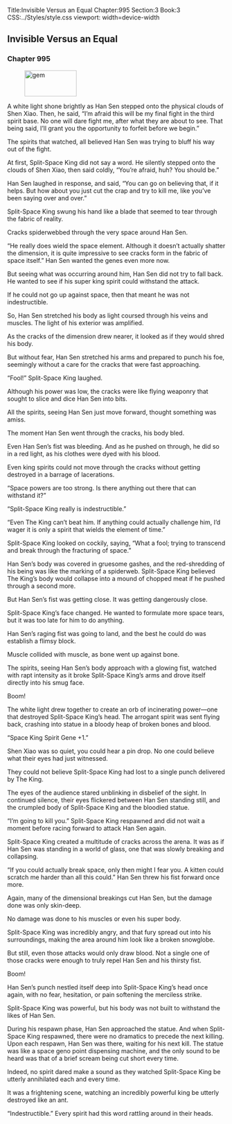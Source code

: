 Title:Invisible Versus an Equal 
Chapter:995 
Section:3 
Book:3 
CSS:../Styles/style.css 
viewport: width=device-width
  
## Invisible Versus an Equal
### Chapter 995
  
<figure>
	<img src="../Images/gem.gif" alt="gem" id="gem" width="120" height="60" />
</figure>
  

  
A white light shone brightly as Han Sen stepped onto the physical clouds of Shen Xiao. Then, he said, “I’m afraid this will be my final fight in the third spirit base. No one will dare fight me, after what they are about to see. That being said, I’ll grant you the opportunity to forfeit before we begin.”

The spirits that watched, all believed Han Sen was trying to bluff his way out of the fight.

At first, Split-Space King did not say a word. He silently stepped onto the clouds of Shen Xiao, then said coldly, “You’re afraid, huh? You should be.”

Han Sen laughed in response, and said, “You can go on believing that, if it helps. But how about you just cut the crap and try to kill me, like you’ve been saying over and over.”

Split-Space King swung his hand like a blade that seemed to tear through the fabric of reality.

Cracks spiderwebbed through the very space around Han Sen.

“He really does wield the space element. Although it doesn’t actually shatter the dimension, it is quite impressive to see cracks form in the fabric of space itself.” Han Sen wanted the genes even more now.

But seeing what was occurring around him, Han Sen did not try to fall back. He wanted to see if his super king spirit could withstand the attack.

If he could not go up against space, then that meant he was not indestructible.

So, Han Sen stretched his body as light coursed through his veins and muscles. The light of his exterior was amplified.

As the cracks of the dimension drew nearer, it looked as if they would shred his body.

But without fear, Han Sen stretched his arms and prepared to punch his foe, seemingly without a care for the cracks that were fast approaching.

“Fool!” Split-Space King laughed.

Although his power was low, the cracks were like flying weaponry that sought to slice and dice Han Sen into bits.

All the spirits, seeing Han Sen just move forward, thought something was amiss.

The moment Han Sen went through the cracks, his body bled.

Even Han Sen’s fist was bleeding. And as he pushed on through, he did so in a red light, as his clothes were dyed with his blood.

Even king spirits could not move through the cracks without getting destroyed in a barrage of lacerations.

“Space powers are too strong. Is there anything out there that can withstand it?”

“Split-Space King really is indestructible.”

“Even The King can’t beat him. If anything could actually challenge him, I’d wager it is only a spirit that wields the element of time.”

Split-Space King looked on cockily, saying, “What a fool; trying to transcend and break through the fracturing of space.”

Han Sen’s body was covered in gruesome gashes, and the red-shredding of his being was like the marking of a spiderweb. Split-Space King believed The King’s body would collapse into a mound of chopped meat if he pushed through a second more.

But Han Sen’s fist was getting close. It was getting dangerously close.

Split-Space King’s face changed. He wanted to formulate more space tears, but it was too late for him to do anything.

Han Sen’s raging fist was going to land, and the best he could do was establish a flimsy block.

Muscle collided with muscle, as bone went up against bone.

The spirits, seeing Han Sen’s body approach with a glowing fist, watched with rapt intensity as it broke Split-Space King’s arms and drove itself directly into his smug face.

Boom!

The white light drew together to create an orb of incinerating power—one that destroyed Split-Space King’s head. The arrogant spirit was sent flying back, crashing into statue in a bloody heap of broken bones and blood.

“Space King Spirit Gene +1.”

Shen Xiao was so quiet, you could hear a pin drop. No one could believe what their eyes had just witnessed.

They could not believe Split-Space King had lost to a single punch delivered by The King.

The eyes of the audience stared unblinking in disbelief of the sight. In continued silence, their eyes flickered between Han Sen standing still, and the crumpled body of Split-Space King and the bloodied statue.

“I’m going to kill you.” Split-Space King respawned and did not wait a moment before racing forward to attack Han Sen again.

Split-Space King created a multitude of cracks across the arena. It was as if Han Sen was standing in a world of glass, one that was slowly breaking and collapsing.

“If you could actually break space, only then might I fear you. A kitten could scratch me harder than all this could.” Han Sen threw his fist forward once more.

Again, many of the dimensional breakings cut Han Sen, but the damage done was only skin-deep.

No damage was done to his muscles or even his super body.

Split-Space King was incredibly angry, and that fury spread out into his surroundings, making the area around him look like a broken snowglobe.

But still, even those attacks would only draw blood. Not a single one of those cracks were enough to truly repel Han Sen and his thirsty fist.

Boom!

Han Sen’s punch nestled itself deep into Split-Space King’s head once again, with no fear, hesitation, or pain softening the merciless strike.

Split-Space King was powerful, but his body was not built to withstand the likes of Han Sen.

During his respawn phase, Han Sen approached the statue. And when Split-Space King respawned, there were no dramatics to precede the next killing. Upon each respawn, Han Sen was there, waiting for his next kill. The statue was like a space geno point dispensing machine, and the only sound to be heard was that of a brief scream being cut short every time.

Indeed, no spirit dared make a sound as they watched Split-Space King be utterly annihilated each and every time.

It was a frightening scene, watching an incredibly powerful king be utterly destroyed like an ant.

“Indestructible.” Every spirit had this word rattling around in their heads.